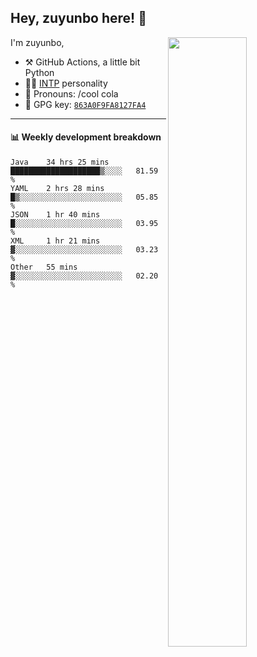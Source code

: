 

## Hey, zuyunbo here! :wave: 
[<img align="right" width="50%" src="https://github-readme-stats.vercel.app/api?username=zuyunbo&theme=dark&show_icons=true">](https://metrics.lecoq.io/ouuan?template=classic)

I'm zuyunbo,

-   :hammer_and_pick: GitHub Actions, a little bit Python
-   :man_scientist: [INTP](https://www.16personalities.com/profiles/3302586f07ca3) personality
-   :man: Pronouns: /cool cola
-   :key: GPG key: [`863A0F9FA8127FA4`](https://github.com/zuyunbo.gpg)

---

#### :bar_chart: Weekly development breakdown
<!--START_SECTION:waka-->
```text
Java    34 hrs 25 mins  ████████████████████▒░░░░   81.59 % 
YAML    2 hrs 28 mins   █▒░░░░░░░░░░░░░░░░░░░░░░░   05.85 % 
JSON    1 hr 40 mins    █░░░░░░░░░░░░░░░░░░░░░░░░   03.95 % 
XML     1 hr 21 mins    ▓░░░░░░░░░░░░░░░░░░░░░░░░   03.23 % 
Other   55 mins         ▓░░░░░░░░░░░░░░░░░░░░░░░░   02.20 % 
```
<!--END_SECTION:waka-->

